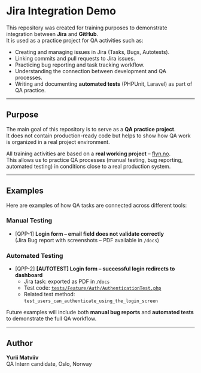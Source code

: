 # Jira Integration Demo

This repository was created for training purposes to demonstrate integration between **Jira** and **GitHub**.  
It is used as a practice project for QA activities such as:

- Creating and managing issues in Jira (Tasks, Bugs, Autotests).
- Linking commits and pull requests to Jira issues.
- Practicing bug reporting and task tracking workflow.
- Understanding the connection between development and QA processes.
- Writing and documenting **automated tests** (PHPUnit, Laravel) as part of QA practice.

---

## Purpose
The main goal of this repository is to serve as a **QA practice project**.  
It does not contain production-ready code but helps to show how QA work is organized in a real project environment.  

All training activities are based on a **real working project** – [flyn.no](https://flyn.no/).  
This allows us to practice QA processes (manual testing, bug reporting, automated testing) in conditions close to a real production system.

---

## Examples

Here are examples of how QA tasks are connected across different tools:

### Manual Testing
- [QPP-1] **Login form – email field does not validate correctly**  
  (Jira Bug report with screenshots – PDF available in `/docs`)

### Automated Testing
- [QPP-2] **[AUTOTEST] Login form – successful login redirects to dashboard**  
  - Jira task: exported as PDF in `/docs`  
  - Test code: [`tests/Feature/Auth/AuthenticationTest.php`](tests/Feature/Auth/AuthenticationTest.php)  
  - Related test method: `test_users_can_authenticate_using_the_login_screen`

Future examples will include both **manual bug reports** and **automated tests** to demonstrate the full QA workflow.

---

## Author
**Yurii Matviiv**  
QA Intern candidate, Oslo, Norway
